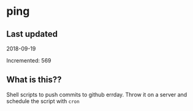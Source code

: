 # ping

## Last updated
2018-09-19

Incremented: 569

## What is this??
Shell scripts to push commits to github errday. Throw it on a server and schedule the script with `cron`
